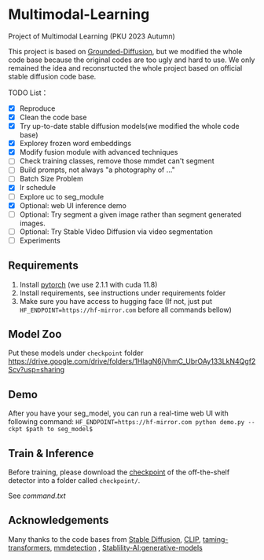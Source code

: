 # Multimodal-Learning
Project of Multimodal Learning (PKU 2023 Autumn)

This project is based on [Grounded-Diffusion](https://github.com/Lipurple/Grounded-Diffusion), 
but we modified the whole code base because the original codes are too ugly and hard to use.
We only remained the idea and reconsrtucted the whole project based on official stable diffusion code base.

TODO List：
- [x] Reproduce
- [x] Clean the code base
- [x] Try up-to-date stable diffusion models(we modified the whole code base)
- [x] Explorey frozen word embeddings
- [x] Modify fusion module with advanced techniques
- [ ] Check training classes, remove those mmdet can't segment
- [ ] Build prompts, not always "a photography of ..." 
- [ ] Batch Size Problem
- [x] lr schedule
- [ ] Explore uc to seg_module
- [x] Optional: web UI inference demo
- [ ] Optional: Try segment a given image rather than segment generated images. 
- [ ] Optional: Try Stable Video Diffusion via video segmentation
- [ ] Experiments

## Requirements
1. Install [pytorch](https://pytorch.org/) (we use 2.1.1 with cuda 11.8)
2. Install requirements, see instructions under requirements folder
3. Make sure you have access to hugging face (If not, just put ```HF_ENDPOINT=https://hf-mirror.com``` before all commands bellow)

## Model Zoo
Put these models under `checkpoint` folder
https://drive.google.com/drive/folders/1HlagN6jVhmC_UbrOAy133LkN4Qgf2Scv?usp=sharing

## Demo
After you have your seg_model, you can run a real-time web UI with following command:
```HF_ENDPOINT=https://hf-mirror.com python demo.py --ckpt $path to seg_model$```

## Train & Inference
Before training, please download the [checkpoint](https://drive.google.com/file/d/1JbJ7tWB15DzCB9pfLKnUHglckumOdUio/view) of the off-the-shelf detector into a folder called `checkpoint/`. 

See *command.txt*
	
## Acknowledgements
Many thanks to the code bases from [Stable Diffusion](https://github.com/CompVis/stable-diffusion), [CLIP](https://github.com/openai/CLIP), [taming-transformers](https://github.com/CompVis/taming-transformers), [mmdetection](https://github.com/open-mmlab/mmdetection)
, [Stablility-AI:generative-models](https://github.com/Stability-AI/generative-models)